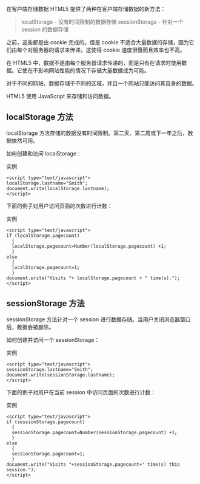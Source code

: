 在客户端存储数据
HTML5 提供了两种在客户端存储数据的新方法：

> localStorage - 没有时间限制的数据存储
sessionStorage - 针对一个 session 的数据存储

之前，这些都是由 cookie 完成的。但是 cookie 不适合大量数据的存储，因为它们由每个对服务器的请求来传递，这使得 cookie 速度很慢而且效率也不高。

在 HTML5 中，数据不是由每个服务器请求传递的，而是只有在请求时使用数据。它使在不影响网站性能的情况下存储大量数据成为可能。

对于不同的网站，数据存储于不同的区域，并且一个网站只能访问其自身的数据。

HTML5 使用 JavaScript 来存储和访问数据。

## localStorage 方法

localStorage 方法存储的数据没有时间限制。第二天、第二周或下一年之后，数据依然可用。

如何创建和访问 localStorage：

实例

    <script type="text/javascript">
    localStorage.lastname="Smith";
    document.write(localStorage.lastname);
    </script>

下面的例子对用户访问页面的次数进行计数：

实例

    <script type="text/javascript">
    if (localStorage.pagecount)
      {
      localStorage.pagecount=Number(localStorage.pagecount) +1;
      }
    else
      {
      localStorage.pagecount=1;
      }
    document.write("Visits "+ localStorage.pagecount + " time(s).");
    </script>

## sessionStorage 方法

sessionStorage 方法针对一个 session 进行数据存储。当用户关闭浏览器窗口后，数据会被删除。

如何创建并访问一个 sessionStorage：

实例

    <script type="text/javascript">
    sessionStorage.lastname="Smith";
    document.write(sessionStorage.lastname);
    </script>

下面的例子对用户在当前 session 中访问页面的次数进行计数：

实例
    
    <script type="text/javascript">
    if (sessionStorage.pagecount)
      {
      sessionStorage.pagecount=Number(sessionStorage.pagecount) +1;
      }
    else
      {
      sessionStorage.pagecount=1;
      }
    document.write("Visits "+sessionStorage.pagecount+" time(s) this session.");
    </script>
